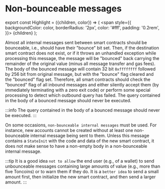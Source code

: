 # Non-bounceable messages

export const Highlight = ({children, color}) => (
<span
style={{
backgroundColor: color,
borderRadius: '2px',
color: '#fff',
padding: '0.2rem',
}}>
{children} </span>
);

Almost all internal messages sent between smart contracts should be bounceable, i.e., should have their "bounce" bit set. Then, if the destination smart contract does not exist, or if it throws an unhandled exception while processing this message, the message will be "bounced" back carrying the remainder of the original value (minus all message transfer and gas fees). The body of the bounced message will contain 32 bit `0xffffffff` followed by 256 bit from original message, but with the "bounce" flag cleared and the "bounced" flag set. Therefore, all smart contracts should check the "bounced" flag of all inbound messages and either silently accept them (by immediately terminating with a zero exit code) or perform some special processing to detect which outbound query has failed. The query contained in the body of a bounced message should never be executed.

:::info
The query contained in the body of a bounced message <Highlight color="#186E8A"> should never be executed</Highlight>.
:::

On some occasions, `non-bounceable internal messages` must be used. For instance, new accounts cannot be created without at least one non-bounceable internal message being sent to them. Unless this message contains a `StateInit` with the code and data of the new smart contract, it does not make sense to have a non-empty body in a non-bounceable internal message.

:::tip
It is a good idea `not to allow` the end user (e.g., of a wallet) to send unbounceable messages containing large amounts of value (e.g., more than five Toncoins) or to warn them if they do. It is a `better idea` to send a small amount first, then initialize the new smart contract, and then send a larger amount.
:::
